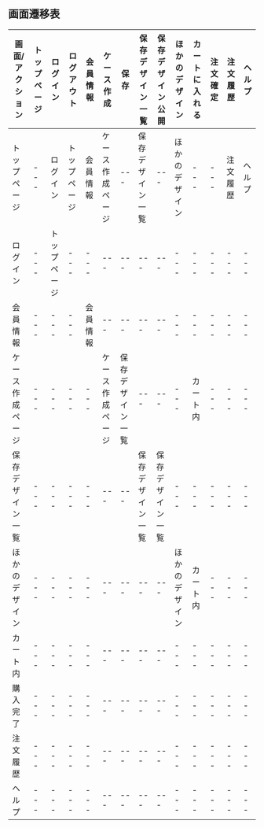 ## 画面遷移表
|画面/アクション|トップページ|ログイン|ログアウト|会員情報|ケース作成|保存|保存デザイン一覧|保存デザイン公開|ほかのデザイン|カートに入れる|注文確定|注文履歴|ヘルプ|
|---|---|---|---|---|---|---|---|---|---|---|---|---|---|
|トップページ|---|ログイン|トップページ|会員情報|ケース作成ページ|---|保存デザイン一覧|---|ほかのデザイン|---|---|注文履歴|ヘルプ|
|ログイン|---|トップページ|---|---|---|---|---|---|---|---|---|---|---|
|会員情報|---|---|---|会員情報|---|---|---|---|---|---|---|---|---|
|ケース作成ページ|---|---|---|---|ケース作成ページ|保存デザイン一覧|---|---|---|カート内|---|---|---|
|保存デザイン一覧|---|---|---|---|---|---|保存デザイン一覧|保存デザイン一覧|---|---|---|---|---|
|ほかのデザイン|---|---|---|---|---|---|---|---|ほかのデザイン|カート内|---|---|---|
|カート内|---|---|---|---|---|---|---|---|---|---|---|---|---|
|購入完了|---|---|---|---|---|---|---|---|---|---|---|---|---|
|注文履歴|---|---|---|---|---|---|---|---|---|---|---|---|---|
|ヘルプ|---|---|---|---|---|---|---|---|---|---|---|---|---|
